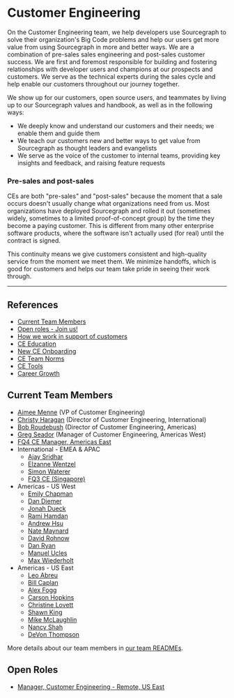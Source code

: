 # Customer Engineering

On the Customer Engineering team, we help developers use Sourcegraph to solve their organization's Big Code problems and help our users get more value from using Sourcegraph in more and better ways. We are a combination of pre-sales sales engineering and post-sales customer success. We are first and foremost responsible for building and fostering relationships with developer users and champions at our prospects and customers. We serve as the technical experts during the sales cycle and help enable our customers throughout our journey together.

We show up for our customers, open source users, and teammates by living up to our Sourcegraph values and handbook, as well as in the following ways:

- We deeply know and understand our customers and their needs; we enable them and guide them
- We teach our customers new and better ways to get value from Sourcegraph as thought leaders and evangelists
- We serve as the voice of the customer to internal teams, providing key insights and feedback, and raising feature requests

### Pre-sales and post-sales

CEs are both "pre-sales" and "post-sales" because the moment that a sale occurs doesn't usually change what organizations need from us. Most organizations have deployed Sourcegraph and rolled it out (sometimes widely, sometimes to a limited proof-of-concept group) by the time they become a paying customer. This is different from many other enterprise software products, where the software isn't actually used (for real) until the contract is signed.

This continuity means we give customers consistent and high-quality service from the moment we meet them. We minimize handoffs, which is good for customers and helps our team take pride in seeing their work through.

---

## References

- [Current Team Members](#current-team-members)
- [Open roles - Join us!](#open-roles)
- [How we work in support of customers](process/working-with-customers.md)
- [CE Education](onboarding/education.md)
- [New CE Onboarding](onboarding/index.md)
- [CE Team Norms](team-culture/index.md)
- [CE Tools](tools/ce-tools.md)
- [Career Growth](career-growth/index.md)

## Current Team Members

<!-- Alphabetically, by surname. -->

- [Aimee Menne](../../../team/index.md#aimee-menne) (VP of Customer Engineering)
- [Christy Haragan](../../../team/index.md#christy-haragan) (Director of Customer Engineering, International)
- [Bob Roudebush](../../../team/index.md#bob-roudebush) (Director of Customer Engineering, Americas)
- [Greg Seador](../../../team/index.md#greg-seador) (Manager of Customer Engineering, Americas West)
- [FQ4 CE Manager, Americas East](https://boards.greenhouse.io/sourcegraph91/jobs/4027471004)
- International - EMEA & APAC
  - [Ajay Sridhar](../../../team/index.md#ajay-sridhar)
  - [Elzanne Wentzel](../../../team/index.md#elzanne-wentzel)
  - [Simon Waterer](../../../team/index.md#simon-waterer)
  - [FQ3 CE (Singapore)](https://boards.greenhouse.io/sourcegraph91/jobs/4019078004)
- Americas - US West
  - [Emily Chapman](../../../team/index.md#emily-chapman)
  - [Dan Diemer](../../../team/index.md#dan-diemer)
  - [Jonah Dueck](../../../team/index.md#jonah-dueck)
  - [Rami Hamdan](../../../team/index.md#rami-hamdan)
  - [Andrew Hsu](../../../team/index.md#andrew-hsu)
  - [Nate Maynard](../../../team/index.md#nate-maynard)
  - [David Rohnow](../../../team/index.md#david-rohnow)
  - [Dan Ryan](../../../team/index.md#dan-ryan)
  - [Manuel Ucles](../../../team/index.md#manuel-ucles)
  - [Max Wiederholt](../../../team/index.md#max-wiederholt)
- Americas - US East
  - [Leo Abreu](../../../team/index.md#leo-abreu)
  - [Bill Caplan](../../../team/index.md#bill-caplan)
  - [Alex Fogg](../../../team/index.md#alex-fogg)
  - [Carson Hopkins](../../../team/index.md#carson-hopkins)
  - [Christine Lovett](../../../team/index.md#christine-lovett)
  - [Shawn King](../../../team/index.md#shawn-king)
  - [Mike McLaughlin](../../../team/index.md#mike-mclaughlin)
  - [Nancy Shah](../../../team/index.md#nancy-shah)
  - [DeVon Thompson](../../../team/index.md#DeVon-Thompson)

More details about our team members in [our team READMEs](ce-bios.md).

## Open Roles

- [Manager, Customer Engineering - Remote, US East](https://boards.greenhouse.io/sourcegraph91/jobs/4027471004)
